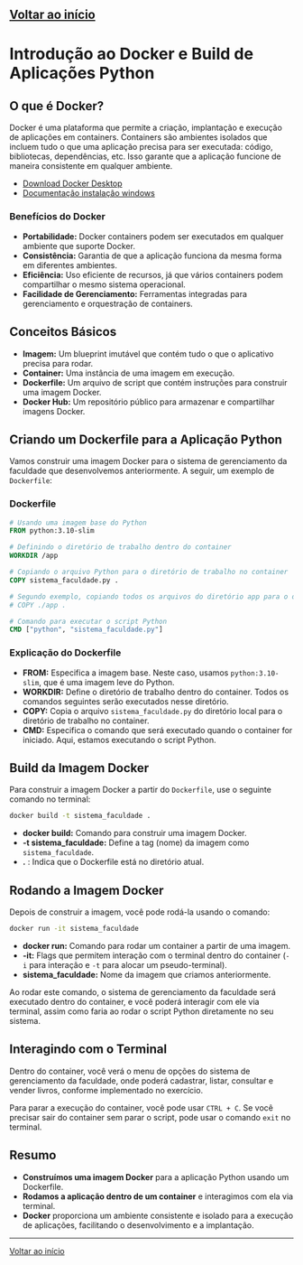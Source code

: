 [Voltar ao início](../../README.md)
---

# Introdução ao Docker e Build de Aplicações Python

## O que é Docker?

Docker é uma plataforma que permite a criação, implantação e execução de aplicações em containers. Containers são ambientes isolados que incluem tudo o que uma aplicação precisa para ser executada: código, bibliotecas, dependências, etc. Isso garante que a aplicação funcione de maneira consistente em qualquer ambiente.

- [Download Docker Desktop](https://www.docker.com/products/docker-desktop/)
- [Documentação instalação windows](https://docs.docker.com/desktop/setup/install/windows-install/)

### Benefícios do Docker
- **Portabilidade:** Docker containers podem ser executados em qualquer ambiente que suporte Docker.
- **Consistência:** Garantia de que a aplicação funciona da mesma forma em diferentes ambientes.
- **Eficiência:** Uso eficiente de recursos, já que vários containers podem compartilhar o mesmo sistema operacional.
- **Facilidade de Gerenciamento:** Ferramentas integradas para gerenciamento e orquestração de containers.

## Conceitos Básicos

- **Imagem:** Um blueprint imutável que contém tudo o que o aplicativo precisa para rodar.
- **Container:** Uma instância de uma imagem em execução.
- **Dockerfile:** Um arquivo de script que contém instruções para construir uma imagem Docker.
- **Docker Hub:** Um repositório público para armazenar e compartilhar imagens Docker.

## Criando um Dockerfile para a Aplicação Python

Vamos construir uma imagem Docker para o sistema de gerenciamento da faculdade que desenvolvemos anteriormente. A seguir, um exemplo de `Dockerfile`:

### Dockerfile

```Dockerfile
# Usando uma imagem base do Python
FROM python:3.10-slim

# Definindo o diretório de trabalho dentro do container
WORKDIR /app

# Copiando o arquivo Python para o diretório de trabalho no container
COPY sistema_faculdade.py .

# Segundo exemplo, copiando todos os arquivos do diretório app para o diretório de trabalho no container
# COPY ./app .

# Comando para executar o script Python
CMD ["python", "sistema_faculdade.py"]
```

### Explicação do Dockerfile

- **FROM:** Especifica a imagem base. Neste caso, usamos `python:3.10-slim`, que é uma imagem leve do Python.
- **WORKDIR:** Define o diretório de trabalho dentro do container. Todos os comandos seguintes serão executados nesse diretório.
- **COPY:** Copia o arquivo `sistema_faculdade.py` do diretório local para o diretório de trabalho no container.
- **CMD:** Especifica o comando que será executado quando o container for iniciado. Aqui, estamos executando o script Python.

## Build da Imagem Docker

Para construir a imagem Docker a partir do `Dockerfile`, use o seguinte comando no terminal:

```bash
docker build -t sistema_faculdade .
```

- **docker build:** Comando para construir uma imagem Docker.
- **-t sistema_faculdade:** Define a tag (nome) da imagem como `sistema_faculdade`.
- **.** : Indica que o Dockerfile está no diretório atual.

## Rodando a Imagem Docker

Depois de construir a imagem, você pode rodá-la usando o comando:

```bash
docker run -it sistema_faculdade
```

- **docker run:** Comando para rodar um container a partir de uma imagem.
- **-it:** Flags que permitem interação com o terminal dentro do container (`-i` para interação e `-t` para alocar um pseudo-terminal).
- **sistema_faculdade:** Nome da imagem que criamos anteriormente.

Ao rodar este comando, o sistema de gerenciamento da faculdade será executado dentro do container, e você poderá interagir com ele via terminal, assim como faria ao rodar o script Python diretamente no seu sistema.

## Interagindo com o Terminal

Dentro do container, você verá o menu de opções do sistema de gerenciamento da faculdade, onde poderá cadastrar, listar, consultar e vender livros, conforme implementado no exercício.

Para parar a execução do container, você pode usar `CTRL + C`. Se você precisar sair do container sem parar o script, pode usar o comando `exit` no terminal.

## Resumo

- **Construímos uma imagem Docker** para a aplicação Python usando um Dockerfile.
- **Rodamos a aplicação dentro de um container** e interagimos com ela via terminal.
- **Docker** proporciona um ambiente consistente e isolado para a execução de aplicações, facilitando o desenvolvimento e a implantação.

---
[Voltar ao início](../../README.md)
